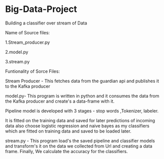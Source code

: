 # Big-Data-Project
Building a classifier over stream of Data


Name of Source files: 

1.Stream_producer.py

2.model.py

3.stream.py





Funtionality of Sorce Files:

Stream Producer - This fetches data from the guardian api and publishes it to the Kafka producer 


model.py- This program is written in python and it consumes the data from the Kafka producer and create's a data-frame with it.

Pipeline model is developed with 3 stages - stop words ,Tokenizer, labeler. 

It is fitted on the training data and saved for later predictions of incoming data also choose logistic regression and naive bayes as my classifiers which are fitted on training data and saved to be loaded later.

stream.py - This program load's the saved pipeline and classifier models and transform's it on the data we collected from Url 
            and creating a data frame. Finally, We calculate the accuracy for the classifiers.



